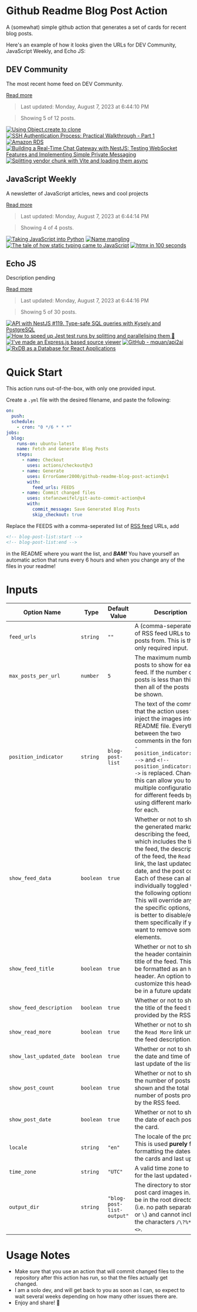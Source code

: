 # Github Readme Blog Post Action

A (somewhat) simple github action that generates a set of cards for recent blog posts.

Here's an example of how it looks given the URLs for DEV Community, JavaScript Weekly, and Echo JS:

<!-- post-list:start -->
## DEV Community

The most recent home feed on DEV Community.

[Read more](https://dev.to)
> Last updated: Monday, August 7, 2023 at 6:44:10 PM

> Showing 5 of 12 posts.

[![Using Object.create to clone](https://raw.githubusercontent.com/ErrorGamer2000/github-readme-blog-post-action/main/generated_files/DEV_Community/Using_Object.create_to_clone.svg)](https://dev.to/idmontie/using-objectcreate-to-clone-30bp)
[![SSH Authentication Process: Practical Walkthrough - Part 1](https://raw.githubusercontent.com/ErrorGamer2000/github-readme-blog-post-action/main/generated_files/DEV_Community/SSH_Authentication_Process__Practical_Walkthrough_-_Part_1.svg)](https://dev.to/thatechmaestro/ssh-authentication-process-practical-walkthrough-part-1-2k0o)
[![Amazon RDS](https://raw.githubusercontent.com/ErrorGamer2000/github-readme-blog-post-action/main/generated_files/DEV_Community/Amazon_RDS.svg)](https://dev.to/hasanelsherbiny/amazon-rds-3i16)
[![Building a Real-Time Chat Gateway with NestJS: Testing WebSocket Features and Implementing Simple Private Messaging](https://raw.githubusercontent.com/ErrorGamer2000/github-readme-blog-post-action/main/generated_files/DEV_Community/Building_a_Real-Time_Chat_Gateway_with_NestJS__Testing_WebSocket_Features_and_Implementing_Simple_Private_Messaging.svg)](https://dev.to/jfrancai/building-a-real-time-chat-gateway-with-nestjs-testing-websocket-features-and-implementing-simple-private-messaging-467l)
[![Splitting vendor chunk with Vite and loading them async](https://raw.githubusercontent.com/ErrorGamer2000/github-readme-blog-post-action/main/generated_files/DEV_Community/Splitting_vendor_chunk_with_Vite_and_loading_them_async.svg)](https://dev.to/tassiofront/splitting-vendor-chunk-with-vite-and-loading-them-async-15o3)


## JavaScript Weekly

A newsletter of JavaScript articles, news and cool projects

[Read more](https://javascriptweekly.com/)
> Last updated: Monday, August 7, 2023 at 6:44:14 PM

> Showing 4 of 4 posts.

[![Taking JavaScript into Python](https://raw.githubusercontent.com/ErrorGamer2000/github-readme-blog-post-action/main/generated_files/JavaScript_Weekly/Taking_JavaScript_into_Python.svg)](https://javascriptweekly.com/issues/650)
[![Name mangling](https://raw.githubusercontent.com/ErrorGamer2000/github-readme-blog-post-action/main/generated_files/JavaScript_Weekly/Name_mangling.svg)](https://javascriptweekly.com/issues/649)
[![The tale of how static typing came to JavaScript](https://raw.githubusercontent.com/ErrorGamer2000/github-readme-blog-post-action/main/generated_files/JavaScript_Weekly/The_tale_of_how_static_typing_came_to_JavaScript.svg)](https://javascriptweekly.com/issues/648)
[![htmx in 100 seconds](https://raw.githubusercontent.com/ErrorGamer2000/github-readme-blog-post-action/main/generated_files/JavaScript_Weekly/htmx_in_100_seconds.svg)](https://javascriptweekly.com/issues/647)


## Echo JS

Description pending

[Read more](
http://www.echojs.com
)
> Last updated: Monday, August 7, 2023 at 6:44:16 PM

> Showing 5 of 30 posts.

[![
API with NestJS #119. Type-safe SQL queries with Kysely and PostgreSQL
](https://raw.githubusercontent.com/ErrorGamer2000/github-readme-blog-post-action/main/generated_files/_Echo_JS_/_API_with_NestJS__119._Type-safe_SQL_queries_with_Kysely_and_PostgreSQL_.svg)](
https://wanago.io/2023/08/07/api-nestjs-kysely-postgresql/
)
[![How to speed up Jest test runs by splitting and parallelising them 🚀](https://raw.githubusercontent.com/ErrorGamer2000/github-readme-blog-post-action/main/generated_files/_Echo_JS_/How_to_speed_up_Jest_test_runs_by_splitting_and_parallelising_them_🚀.svg)](https://chiragswadia.medium.com/how-to-speed-up-jest-test-runs-by-splitting-and-parallelising-them-1be7c1c8600d)
[![I've made an Express.js based source viewer](https://raw.githubusercontent.com/ErrorGamer2000/github-readme-blog-post-action/main/generated_files/_Echo_JS_/I've_made_an_Express.js_based_source_viewer.svg)](https://krasimirtsonev.com/blog/article/expressjs-source-viewer)
[![GitHub - mquan/api2ai](https://raw.githubusercontent.com/ErrorGamer2000/github-readme-blog-post-action/main/generated_files/_Echo_JS_/GitHub_-_mquan_api2ai.svg)](https://github.com/mquan/api2ai)
[![
RxDB as a Database for React Applications
](https://raw.githubusercontent.com/ErrorGamer2000/github-readme-blog-post-action/main/generated_files/_Echo_JS_/_RxDB_as_a_Database_for_React_Applications_.svg)](
https://rxdb.info/articles/react-database.html
)


<!-- post-list:end -->

# Quick Start

This action runs out-of-the-box, with only one provided input.

Create a `.yml` file with the desired filename, and paste the following:

```yml
on:
  push:
  schedule:
    - cron: "0 */6 * * *"
jobs:
  blog:
    runs-on: ubuntu-latest
    name: Fetch and Generate Blog Posts
    steps:
      - name: Checkout
        uses: actions/checkout@v3
      - name: Generate
        uses: ErrorGamer2000/github-readme-blog-post-action@v1
        with:
          feed_urls: FEEDS
      - name: Commit changed files
        uses: stefanzweifel/git-auto-commit-action@v4
        with:
          commit_message: Save Generated Blog Posts
          skip_checkout: true
```

Replace the FEEDS with a comma-seperated list of [RSS feed](https://rss.com/blog/how-do-rss-feeds-work/) URLs, add

```md
<!-- blog-post-list:start -->
<!-- blog-post-list:end -->
```

in the README where you want the list, and **_BAM!_** You have yourself an automatic action that runs every 6 hours and when you change any of the files in your readme!

# Inputs

<table>
  <thead>
    <tr>
      <th>Option Name</th>
      <th>Type</th>
      <th>Default Value</th>
      <th>Description</th>
    </tr>
  </thead>
  <tbody>
    <tr>
      <td><code>feed_urls</code></td>
      <td><code>string</code></td>
      <td><code>""</code></td>
      <td>A (comma-seperated) list of RSS feed URLs to load posts from. This is the only required input.</td>
    </tr>
    <tr>
      <td><code>max_posts_per_url</code></td>
      <td><code>number</code></td>
      <td><code>5</code></td>
      <td>The maximum number of posts to show for each feed. If the number of posts is less than this, then all of the posts will be shown.</td>
    </tr>
    <tr>
      <td><code>position_indicator</code></td>
      <td><code>string</code></td>
      <td><code>blog-post-list</code></td>
      <td>The text of the comments that the action uses to inject the images into the README file. Everything between the two comments in the form <code>&lt;!-- position_indicator:start --&gt;</code> and <code>&lt;!-- position_indicator:end --&gt;</code> is replaced. Changing this can allow you to use multiple configurations for different feeds by using different markers for each.</td>
    </tr>
    <tr>
      <td><code>show_feed_data</code></td>
      <td><code>boolean</code></td>
      <td><code>true</code></td>
      <td>Whether or not to show the generated markdown describing the feed, which includes the title of the feed, the description of the feed, the <code>Read More</code> link, the last updated date, and the post count. Each of these can also be individually toggled with the following options. This will override any of the specific options, so it is better to disable/enable them specifically if you want to remove some elements.</td>
    </tr>
    <tr>
      <td><code>show_feed_title</code></td>
      <td><code>boolean</code></td>
      <td><code>true</code></td>
      <td>Whether or not to show the header containing the title of the feed. This will be formatted as an <code>h2</code> header. An option to customize this header will be in a future update.</td>
    </tr>
    <tr>
      <td><code>show_feed_description</code></td>
      <td><code>boolean</code></td>
      <td><code>true</code></td>
      <td>Whether or not to show the title of the feed that is provided by the RSS feed.</td>
    </tr>
    <tr>
      <td><code>show_read_more</code></td>
      <td><code>boolean</code></td>
      <td><code>true</code></td>
      <td>Whether or not to show the <code>Read More</code> link under the feed description.</td>
    </tr>
    <tr>
      <td><code>show_last_updated_date</code></td>
      <td><code>boolean</code></td>
      <td><code>true</code></td>
      <td>Whether or not to show the date and time of the last update of the list.</td>
    </tr>
    <tr>
      <td><code>show_post_count</code></td>
      <td><code>boolean</code></td>
      <td><code>true</code></td>
      <td>Whether or not to show the number of posts shown and the total number of posts provided by the RSS feed.</td>
    </tr>
    <tr>
      <td><code>show_post_date</code></td>
      <td><code>boolean</code></td>
      <td><code>true</code></td>
      <td>Whether or not to show the date of each post on the card.</td>
    </tr>
    <tr>
      <td><code>locale</code></td>
      <td><code>string</code></td>
      <td><code>"en"</code></td>
      <td>The locale of the project. This is used <strong>purely</strong> for formatting the dates of the cards and last update.</td>
    </tr>
    <tr>
      <td><code>time_zone</code></td>
      <td><code>string</code></td>
      <td><code>"UTC"</code></td>
      <td>A valid time zone to use for the last updated date.</td>
    </tr>
    <tr>
      <td><code>output_dir</code></td>
      <td><code>string</code></td>
      <td><code>"blog-post-list-output"</code></td>
      <td>The directory to store the post card images in. Must be in the root directory (i.e. no path separators <code>/</code> or <code>\</code>) and cannot include the characters <code>/\?%*:|"&lt;&gt;</code>.</td>
    </tr>
<!--
    <tr>
      <td><code></code></td>
      <td><cde></cde></td>
      <td><code></code></td>
      <td></td>
    </tr>
-->
  </tbody>
</table>

# Usage Notes

- Make sure that you use an action that will commit changed files to the repository after this action has run, so that the files actually get changed.
- I am a solo dev, and will get back to you as soon as I can, so expect to wait several weeks depending on how many other issues there are.
- Enjoy and share! 🤗
